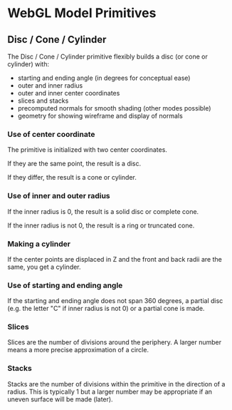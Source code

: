 # WebGL Model Primitives

## Disc / Cone / Cylinder

The Disc / Cone / Cylinder primitive flexibly builds a disc (or cone or cylinder) with:

* starting and ending angle (in degrees for conceptual ease)
* outer and inner radius
* outer and inner center coordinates
* slices and stacks
* precomputed normals for smooth shading (other modes possible)
* geometry for showing wireframe and display of normals

### Use of center coordinate

The primitive is initialized with two center coordinates.

If they are the same point, the result is a disc.

If they differ, the result is a cone or cylinder.

### Use of inner and outer radius

If the inner radius is 0, the result is a solid disc or complete cone.

If the inner radius is not 0, the result is a ring or truncated cone.

### Making a cylinder

If the center points are displaced in Z and the front and back radii are the same, you get a cylinder.

### Use of starting and ending angle

If the starting and ending angle does not span 360 degrees, a partial disc (e.g. the letter "C" if inner radius is not 0) or a partial cone is made.

### Slices

Slices are the number of divisions around the periphery. A larger number means a more precise approximation of a circle.

### Stacks

Stacks are the number of divisions within the primitive in the direction of a radius. This is typically 1 but a larger number may be appropriate if an uneven surface will be made (later).